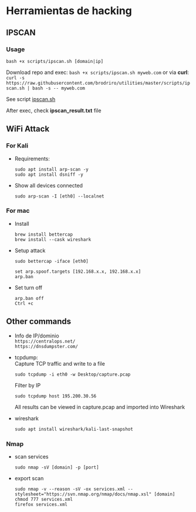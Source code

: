 # Herramientas de hacking

## IPSCAN
### Usage 
`bash +x scripts/ipscan.sh [domain|ip]`     

Download repo and exec: `bash +x scripts/ipscan.sh myweb.com` or via **curl**: `curl -s https://raw.githubusercontent.com/brodriro/utilities/master/scripts/ipscan.sh | bash -s -- myweb.com`

See script [ipscan.sh](/scripts/ipscan.sh)

After exec, check **ipscan_result.txt** file

## WiFi Attack
### For Kali
- Requirements:
    ```
    sudo apt install arp-scan -y
    sudo apt install dsniff -y
    ```
- Show all devices connected
    ```
    sudo arp-scan -I [eth0] --localnet
    ```

### For mac
- Install
    ```
    brew install bettercap
    brew install --cask wireshark
    ```
- Setup attack
    ```
    sudo bettercap -iface [eth0]

    set arp.spoof.targets [192.168.x.x, 192.168.x.x]
    arp.ban
    ```
- Set turn off
    ```
    arp.ban off
    Ctrl +c 
    ```
    
## Other commands
- Info de IP/dominio    
`https://centralops.net/`   
`https://dnsdumpster.com/`

- tcpdump:  
    Capture TCP traffic and write to a file
    ``` 
    sudo tcpdump -i eth0 -w Desktop/capture.pcap
    ```
    Filter by IP
    ```
    sudo tcpdump host 195.200.30.56 
    ```
    All results can be viewed in capture.pcap and imported into Wireshark

- wireshark
    ```
    sudo apt install wireshark/kali-last-snapshot
    ```

### Nmap
- scan services
    ```
    sudo nmap -sV [domain] -p [port]
    ```
- export scan
    ```
    sudo nmap -v --reason -sV -ox services.xml --stylesheet="https://svn.nmap.org/nmap/docs/nmap.xsl" [domain]
    chmod 777 services.xml
    firefox services.xml
    ```